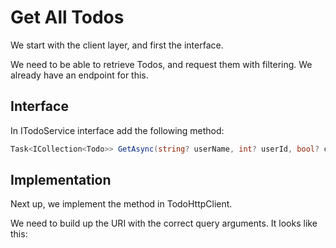 # Get All Todos

We start with the client layer, and first the interface.

We need to be able to retrieve Todos, and request them with filtering. We already have an endpoint for this.

## Interface

In ITodoService interface add the following method:

```csharp
Task<ICollection<Todo>> GetAsync(string? userName, int? userId, bool? completedStatus, string? titleContains);
```

## Implementation

Next up, we implement the method in TodoHttpClient.

We need to build up the URI with the correct query arguments. It looks like this:

```csharp

```